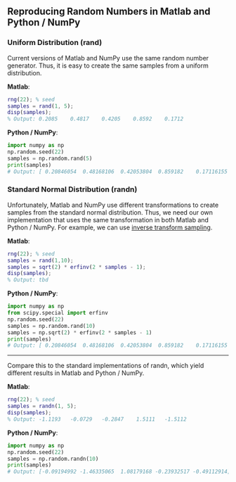 ## Reproducing Random Numbers in Matlab and Python / NumPy

### Uniform Distribution (rand)

Current versions of Matlab and NumPy use the same random number generator. Thus, it is easy to create the same samples from a uniform distribution.

**Matlab**:
```matlab
rng(22); % seed
samples = rand(1, 5);
disp(samples);
% Output: 0.2085    0.4817    0.4205    0.8592    0.1712
```

**Python / NumPy**:
```python
import numpy as np
np.random.seed(22)
samples = np.random.rand(5)
print(samples)
# Output: [ 0.20846054  0.48168106  0.42053804  0.859182    0.17116155 ]
```

### Standard Normal Distribution (randn)

Unfortunately, Matlab and NumPy use different transformations to create samples from the standard normal distribution. Thus, we need our own implementation that uses the same transformation in both Matlab and Python / NumPy. For example, we can use [inverse transform sampling](https://en.wikipedia.org/wiki/Inverse_transform_sampling).

**Matlab**:
```matlab
rng(22); % seed
samples = rand(1,10);
samples = sqrt(2) * erfinv(2 * samples - 1);
disp(samples);
% Output: tbd
```

**Python / NumPy**:
```python
import numpy as np
from scipy.special import erfinv
np.random.seed(22)
samples = np.random.rand(10)
samples = np.sqrt(2) * erfinv(2 * samples - 1)
print(samples)
# Output: [ 0.20846054  0.48168106  0.42053804  0.859182    0.17116155  0.33886396  0.27053283  0.69104135  0.22040452  0.81195092 ]
```

---

Compare this to the standard implementations of randn, which yield different results in Matlab and Python / NumPy.

**Matlab**:
```matlab
rng(22); % seed
samples = randn(1, 5);
disp(samples);
% Output: -1.1193   -0.0729   -0.2847    1.5111   -1.5112
```

**Python / NumPy**:
```python
import numpy as np
np.random.seed(22)
samples = np.random.randn(10)
print(samples)
# Output: [-0.09194992 -1.46335065  1.08179168 -0.23932517 -0.49112914]
```

